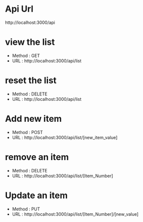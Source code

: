 # Api Url
http://localhost:3000/api

# view the list
- Method : GET
- URL : http://localhost:3000/api/list

# reset the list
- Method : DELETE
- URL : http://localhost:3000/api/list

# Add new item
- Method : POST
- URL : http://localhost:3000/api/list/[new_item_value]

# remove an item
- Method : DELETE
- URL : http://localhost:3000/api/list/[Item_Number]

# Update an item
- Method : PUT
- URL : http://localhost:3000/api/list/[Item_Number]/[new_value]

